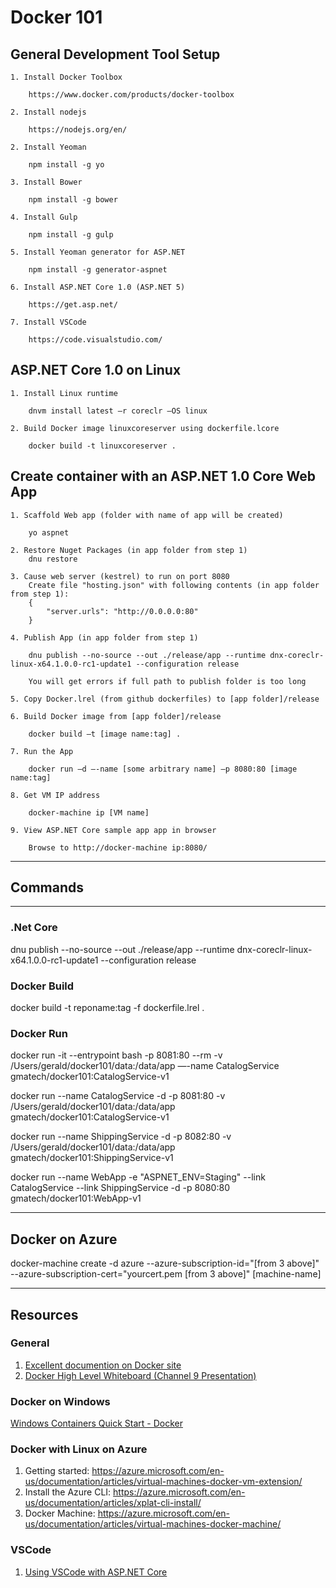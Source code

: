 # Docker 101

## General Development Tool Setup

	1. Install Docker Toolbox
    
        https://www.docker.com/products/docker-toolbox
    
    2. Install nodejs
    
        https://nodejs.org/en/
        
	2. Install Yeoman
    
        npm install -g yo
        
	3. Install Bower
    
        npm install -g bower
    
	4. Install Gulp
    
        npm install -g gulp
        
	5. Install Yeoman generator for ASP.NET
    
        npm install -g generator-aspnet
        
	6. Install ASP.NET Core 1.0 (ASP.NET 5)
    
        https://get.asp.net/
        
    7. Install VSCode
    
        https://code.visualstudio.com/
        

## ASP.NET Core 1.0 on Linux
        
	1. Install Linux runtime
    
        dnvm install latest –r coreclr –OS linux
        
    2. Build Docker image linuxcoreserver using dockerfile.lcore
    
        docker build -t linuxcoreserver .
        
## Create container with an ASP.NET 1.0 Core Web App
        
	1. Scaffold Web app (folder with name of app will be created)
    
        yo aspnet
        
    2. Restore Nuget Packages (in app folder from step 1)
        dnu restore
        
    3. Cause web server (kestrel) to run on port 8080
        Create file "hosting.json" with following contents (in app folder from step 1):
        {
            "server.urls": "http://0.0.0.0:80"
        }
        
	4. Publish App (in app folder from step 1)
    
        dnu publish --no-source --out ./release/app --runtime dnx-coreclr-linux-x64.1.0.0-rc1-update1 --configuration release
        
        You will get errors if full path to publish folder is too long
        
	5. Copy Docker.lrel (from github dockerfiles) to [app folder]/release
    
	6. Build Docker image from [app folder]/release
    
        docker build –t [image name:tag] .
        
	7. Run the App
    
        docker run –d –-name [some arbitrary name] –p 8080:80 [image name:tag]
        
    8. Get VM IP address
    
        docker-machine ip [VM name]
        
	9. View ASP.NET Core sample app app in browser
    
        Browse to http://docker-machine ip:8080/

***

## Commands

***

### .Net Core

dnu publish --no-source --out ./release/app --runtime dnx-coreclr-linux-x64.1.0.0-rc1-update1 --configuration release

### Docker Build

docker build -t reponame:tag -f dockerfile.lrel .

### Docker Run

docker run -it --entrypoint bash -p 8081:80 --rm -v /Users/gerald/docker101/data:/data/app —-name CatalogService gmatech/docker101:CatalogService-v1

docker run --name CatalogService -d -p 8081:80 -v /Users/gerald/docker101/data:/data/app gmatech/docker101:CatalogService-v1

docker run --name ShippingService -d -p 8082:80 -v /Users/gerald/docker101/data:/data/app gmatech/docker101:ShippingService-v1

docker run --name WebApp -e "ASPNET_ENV=Staging" --link CatalogService --link ShippingService -d -p 8080:80 gmatech/docker101:WebApp-v1

***

## Docker on Azure

docker-machine create -d azure --azure-subscription-id="[from 3 above]" --azure-subscription-cert="yourcert.pem [from 3 above]" [machine-name]

***

## Resources

### General

1. [Excellent documention on Docker site](http://www.docker.com/)
2. [Docker High Level Whiteboard (Channel 9 Presentation)](https://channel9.msdn.com/Blogs/Regular-IT-Guy/Docker-High-Level-Whiteboard)

### Docker on Windows

[Windows Containers Quick Start - Docker](https://msdn.microsoft.com/en-us/virtualization/windowscontainers/quick_start/manage_docker)

### Docker with Linux on Azure

1. Getting started: https://azure.microsoft.com/en-us/documentation/articles/virtual-machines-docker-vm-extension/
2. Install the Azure CLI: https://azure.microsoft.com/en-us/documentation/articles/xplat-cli-install/
3. Docker Machine: https://azure.microsoft.com/en-us/documentation/articles/virtual-machines-docker-machine/

### VSCode

1. [Using VSCode with ASP.NET Core](https://code.visualstudio.com/docs/runtimes/aspnet5)





